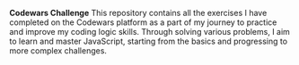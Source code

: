 **Codewars Challenge**
This repository contains all the exercises I have completed on the Codewars platform as a part of my journey to practice and improve my coding logic skills. Through solving various problems, I aim to learn and master JavaScript, starting from the basics and progressing to more complex challenges.
